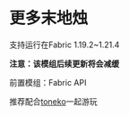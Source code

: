 # 更多末地烛
支持运行在Fabric 1.19.2~1.21.4

**注意：该模组后续更新将会减缓**

前置模组：Fabric API

推荐配合[toneko](https://modrinth.com/mod/tonekomod)一起游玩
